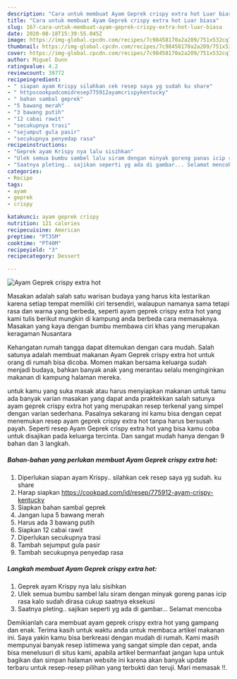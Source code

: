 ```yaml
---
description: "Cara untuk membuat Ayam Geprek crispy extra hot Luar biasa"
title: "Cara untuk membuat Ayam Geprek crispy extra hot Luar biasa"
slug: 167-cara-untuk-membuat-ayam-geprek-crispy-extra-hot-luar-biasa
date: 2020-08-18T15:39:55.045Z
image: https://img-global.cpcdn.com/recipes/7c98458170a2a209/751x532cq70/ayam-geprek-crispy-extra-hot-foto-resep-utama.jpg
thumbnail: https://img-global.cpcdn.com/recipes/7c98458170a2a209/751x532cq70/ayam-geprek-crispy-extra-hot-foto-resep-utama.jpg
cover: https://img-global.cpcdn.com/recipes/7c98458170a2a209/751x532cq70/ayam-geprek-crispy-extra-hot-foto-resep-utama.jpg
author: Miguel Dunn
ratingvalue: 4.2
reviewcount: 39772
recipeingredient:
- " siapan ayam Krispy silahkan cek resep saya yg sudah ku share"
- " httpscookpadcomidresep775912ayamcrispykentucky"
- " bahan sambal geprek"
- "5 bawang merah"
- "3 bawang putih"
- "12 cabai rawit"
- "secukupnya trasi"
- "sejumput gula pasir"
- "secukupnya penyedap rasa"
recipeinstructions:
- "Geprek ayam Krispy nya lalu sisihkan"
- "Ulek semua bumbu sambel lalu siram dengan minyak goreng panas icip rasa kalo sudah dirasa cukup saatnya eksekusi"
- "Saatnya pleting.. sajikan seperti yg ada di gambar... Selamat mencoba"
categories:
- Recipe
tags:
- ayam
- geprek
- crispy

katakunci: ayam geprek crispy 
nutrition: 121 calories
recipecuisine: American
preptime: "PT35M"
cooktime: "PT40M"
recipeyield: "3"
recipecategory: Dessert

---
```



![Ayam Geprek crispy extra hot](https://img-global.cpcdn.com/recipes/7c98458170a2a209/751x532cq70/ayam-geprek-crispy-extra-hot-foto-resep-utama.jpg)

Masakan adalah salah satu warisan budaya yang harus kita lestarikan karena setiap tempat memiliki ciri tersendiri, walaupun namanya sama tetapi rasa dan warna yang berbeda, seperti ayam geprek crispy extra hot yang kami tulis berikut mungkin di kampung anda berbeda cara memasaknya. Masakan yang kaya dengan bumbu membawa ciri khas yang merupakan keragaman Nusantara

Kehangatan rumah tangga dapat ditemukan dengan cara mudah. Salah satunya adalah membuat makanan Ayam Geprek crispy extra hot untuk orang di rumah bisa dicoba. Momen makan bersama keluarga sudah menjadi budaya, bahkan banyak anak yang merantau selalu menginginkan makanan di kampung halaman mereka.



untuk kamu yang suka masak atau harus menyiapkan makanan untuk tamu ada banyak varian masakan yang dapat anda praktekkan salah satunya ayam geprek crispy extra hot yang merupakan resep terkenal yang simpel dengan varian sederhana. Pasalnya sekarang ini kamu bisa dengan cepat menemukan resep ayam geprek crispy extra hot tanpa harus bersusah payah.
Seperti resep Ayam Geprek crispy extra hot yang bisa kamu coba untuk disajikan pada keluarga tercinta. Dan sangat mudah hanya dengan 9 bahan dan 3 langkah.


<!--inarticleads1-->

##### Bahan-bahan yang perlukan membuat Ayam Geprek crispy extra hot:

1. Diperlukan  siapan ayam Krispy.. silahkan cek resep saya yg sudah. ku share
1. Harap siapkan  https://cookpad.com/id/resep/775912-ayam-crispy-kentucky
1. Siapkan  bahan sambal geprek
1. Jangan lupa 5 bawang merah
1. Harus ada 3 bawang putih
1. Siapkan 12 cabai rawit
1. Diperlukan secukupnya trasi
1. Tambah sejumput gula pasir
1. Tambah secukupnya penyedap rasa




<!--inarticleads2-->

##### Langkah membuat  Ayam Geprek crispy extra hot:

1. Geprek ayam Krispy nya lalu sisihkan
1. Ulek semua bumbu sambel lalu siram dengan minyak goreng panas icip rasa kalo sudah dirasa cukup saatnya eksekusi
1. Saatnya pleting.. sajikan seperti yg ada di gambar... Selamat mencoba




Demikianlah cara membuat ayam geprek crispy extra hot yang gampang dan enak. Terima kasih untuk waktu anda untuk membaca artikel makanan ini. Saya yakin kamu bisa berkreasi dengan mudah di rumah. Kami masih mempunyai banyak resep istimewa yang sangat simple dan cepat, anda bisa menelusuri di situs kami, apabila artikel bermanfaat jangan lupa untuk bagikan dan simpan halaman website ini karena akan banyak update terbaru untuk resep-resep pilihan yang terbukti dan teruji. Mari memasak !!. 
